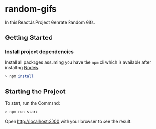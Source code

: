 # random-gifs
In this ReactJs Project Genrate Random Gifs.

## Getting Started

### Install project dependencies

Install all packages assuming you have the `npm` cli which is available after installing [Nodejs](https://nodejs.org/en/ 'Download NodeJS').

```bash
> npm install
```

## Starting the Project

To start, run the Command:

```bash
> npm run start
```

Open [http://localhost:3000](http://localhost:3000) with your browser to see the result.


